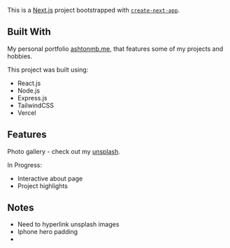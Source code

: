 This is a [Next.js](https://nextjs.org) project bootstrapped with [`create-next-app`](https://nextjs.org/docs/app/api-reference/cli/create-next-app).

## Built With

My personal portfolio [ashtonmb.me](www.ashtonmb.me), that features some of my projects and hobbies.

This project was built using:
- React.js
- Node.js
- Express.js
- TailwindCSS
- Vercel

## Features

Photo gallery - check out my [unsplash](https://unsplash.com/@ashtonmb).

In Progress:
- Interactive about page
- Project highlights

## Notes

- Need to hyperlink unsplash images
- Iphone hero padding
- 

